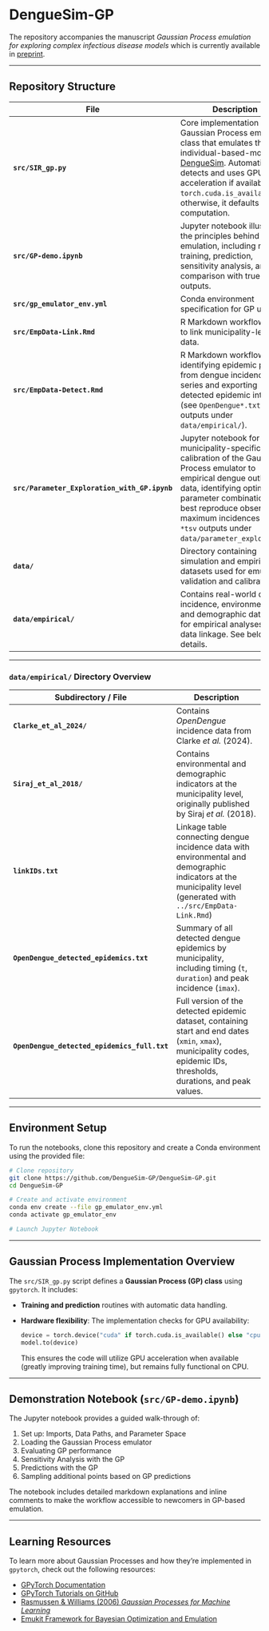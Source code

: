 # DengueSim-GP
The repository accompanies the manuscript *Gaussian Process emulation for exploring complex infectious disease models* which is currently available in [preprint](https://www.medrxiv.org/content/10.1101/2024.11.28.24318136v2).

---


## Repository Structure

| File                      | Description                                                                                                                                                                                                                                              |
| ------------------------- | -------------------------------------------------------------------------------------------------------------------------------------------------------------------------------------------------------------------------------------------------------- |
| **`src/SIR_gp.py`**           | Core implementation of the Gaussian Process emulator class that emulates the individual-based-model [DengueSim](https://github.com/AnnaMariaL/DengueSim). Automatically detects and uses GPU acceleration if available (via `torch.cuda.is_available()`); otherwise, it defaults to CPU computation. |
| **`src/GP-demo.ipynb`**       | Jupyter notebook illustrating the principles behind GP emulation, including model training, prediction, sensitivity analysis, and comparison with true model outputs. |
| **`src/gp_emulator_env.yml`** | Conda environment specification for GP usage.|
| **`src/EmpData-Link.Rmd`**  | R Markdown workflow used to link municipality-level data. |
| **`src/EmpData-Detect.Rmd`** | R Markdown workflow for identifying epidemic periods from dengue incidence time series and exporting detected epidemic intervals (see `OpenDengue*.txt` outputs under `data/empirical/`). 
| **`src/Parameter_Exploration_with_GP.ipynb`** | Jupyter notebook for municipality-specific calibration of the Gaussian Process emulator to empirical dengue outbreak data, identifying optimal parameter combinations that best reproduce observed maximum incidences (see `*tsv` outputs under `data/parameter_exploration`) |
| **`data/`** | Directory containing simulation and empirical datasets used for emulator validation and calibration. |
| **`data/empirical/`** | Contains real-world dengue incidence, environmental, and demographic data used for empirical analyses and data linkage. See below for details.  |


---

### `data/empirical/` Directory Overview

| Subdirectory / File | Description |
| -------------------- | ------------ |
| **`Clarke_et_al_2024/`** | Contains *OpenDengue* incidence data from Clarke *et al.* (2024). |
| **`Siraj_et_al_2018/`** | Contains environmental and demographic indicators at the municipality level, originally published by Siraj *et al.* (2018). |
| **`linkIDs.txt`** | Linkage table connecting dengue incidence data with environmental and demographic indicators at the municipality level (generated with `../src/EmpData-Link.Rmd`)  |
| **`OpenDengue_detected_epidemics.txt`**      | Summary of all detected dengue epidemics by municipality, including timing (`t`, `duration`) and peak incidence (`imax`).                                                 |
| **`OpenDengue_detected_epidemics_full.txt`** | Full version of the detected epidemic dataset, containing start and end dates (`xmin`, `xmax`), municipality codes, epidemic IDs, thresholds, durations, and peak values. |
---

## Environment Setup

To run the notebooks, clone this repository and create a Conda environment using the provided file:

```bash
# Clone repository
git clone https://github.com/DengueSim-GP/DengueSim-GP.git
cd DengueSim-GP

# Create and activate environment
conda env create --file gp_emulator_env.yml
conda activate gp_emulator_env

# Launch Jupyter Notebook
```

---

## Gaussian Process Implementation Overview

The `src/SIR_gp.py` script defines a **Gaussian Process (GP) class** using `gpytorch`. It includes:

* **Training and prediction** routines with automatic data handling.

* **Hardware flexibility**:
  The implementation checks for GPU availability:

  ```python
  device = torch.device("cuda" if torch.cuda.is_available() else "cpu")
  model.to(device)
  ```

  This ensures the code will utilize GPU acceleration when available (greatly improving training time), but remains fully functional on CPU.
---

## Demonstration Notebook (`src/GP-demo.ipynb`)

The Jupyter notebook provides a guided walk-through of:

1. Set up: Imports, Data Paths, and Parameter Space
2. Loading the Gaussian Process emulator
3. Evaluating GP performance
4. Sensitivity Analysis with the GP
5. Predictions with the GP
6. Sampling additional points based on GP predictions

The notebook includes detailed markdown explanations and inline comments to make the workflow accessible to newcomers in GP-based emulation.

---

## Learning Resources

To learn more about Gaussian Processes and how they’re implemented in `gpytorch`, check out the following resources:

* [GPyTorch Documentation](https://gpytorch.ai/)
* [GPyTorch Tutorials on GitHub](https://github.com/cornellius-gp/gpytorch/tree/main/examples)
* [Rasmussen & Williams (2006) *Gaussian Processes for Machine Learning*](http://www.gaussianprocess.org/gpml/)
* [Emukit Framework for Bayesian Optimization and Emulation](https://emukit.github.io/)

